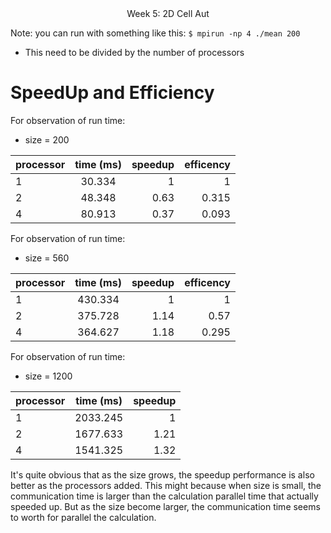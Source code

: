 
<center>Week 5: 2D Cell Aut</center>


Note: you can run with something like this:
 `$ mpirun -np 4 ./mean 200`
* This need to be divided by the number of processors

# SpeedUp and Efficiency

For observation of run time:
* size = 200

| processor |  time (ms)  | speedup  | efficency |
|----------|:------------:|------:|------:|
| 1| 30.334 |  1 | 1 |
| 2| 48.348 |  0.63 | 0.315 |
| 4 | 80.913 |  0.37 | 0.093 |

For observation of run time:
* size = 560

| processor |  time (ms)  | speedup  | efficency |
|----------|:------------:|------:|------:|
| 1| 430.334 |  1 | 1 |
| 2| 375.728 |  1.14 | 0.57 |
| 4 | 364.627 |  1.18 | 0.295 |


For observation of run time:
* size = 1200

| processor |  time (ms)  | speedup  |
|----------|:------------:|------:|
| 1| 2033.245 |  1 | 1 |
| 2| 1677.633 |  1.21 | 0.605 |
| 4 | 1541.325 |  1.32 | 0.33 |

It's quite obvious that as the size grows, the speedup performance is also better as the processors added. This might because when size is small, the communication time is larger than the calculation parallel time that actually speeded up. But as the size become larger, the communication time seems to worth for parallel the calculation.
